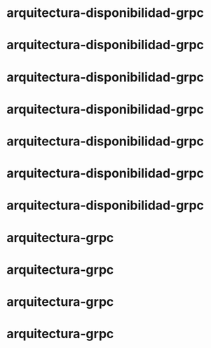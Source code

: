 # arquitectura-disponibilidad-grpc
# arquitectura-disponibilidad-grpc
# arquitectura-disponibilidad-grpc
# arquitectura-disponibilidad-grpc
# arquitectura-disponibilidad-grpc
# arquitectura-disponibilidad-grpc
# arquitectura-disponibilidad-grpc
# arquitectura-grpc
# arquitectura-grpc
# arquitectura-grpc
# arquitectura-grpc
